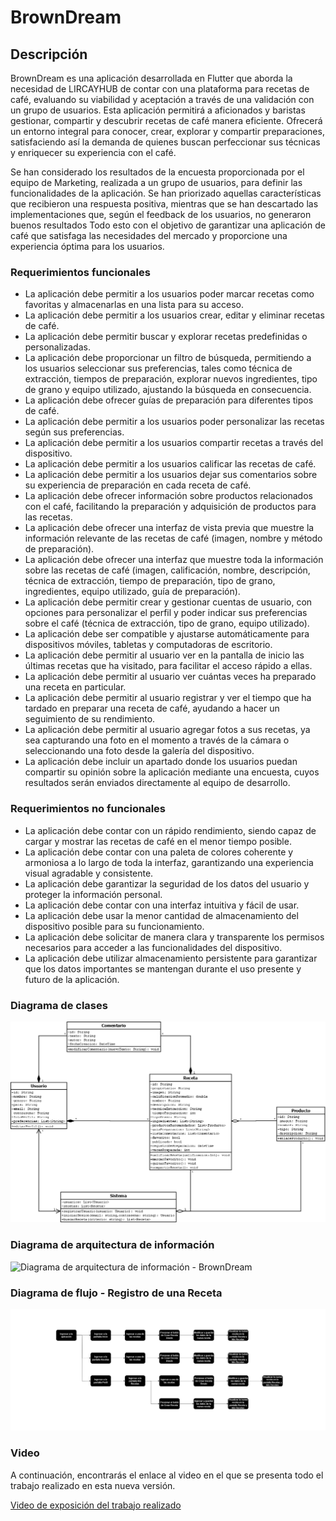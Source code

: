 # BrownDream

## Descripción

BrownDream es una aplicación desarrollada en Flutter que aborda la necesidad de LIRCAYHUB de contar con una plataforma para recetas de café, evaluando su viabilidad y aceptación a través de una validación con un grupo de usuarios. Esta aplicación permitirá a aficionados y baristas gestionar, compartir y descubrir recetas de café manera eficiente. Ofrecerá un entorno integral para conocer, crear, explorar y compartir preparaciones, satisfaciendo así la demanda de quienes buscan perfeccionar sus técnicas y enriquecer su experiencia con el café.

Se han considerado los resultados de la encuesta proporcionada por el equipo de Marketing, realizada a un grupo de usuarios, para definir las funcionalidades de la aplicación. Se han priorizado aquellas características que recibieron una respuesta positiva, mientras que se han descartado las implementaciones que, según el feedback de los usuarios, no generaron buenos resultados Todo esto con el objetivo de garantizar una aplicación de café que satisfaga las necesidades del mercado y proporcione una experiencia óptima para los usuarios.

### Requerimientos funcionales

- La aplicación debe permitir a los usuarios poder marcar recetas como favoritas y almacenarlas en una lista para su acceso.
- La aplicación debe permitir a los usuarios crear, editar y eliminar recetas de café.
- La aplicación debe permitir buscar y explorar recetas predefinidas o personalizadas.
- La aplicación debe proporcionar un filtro de búsqueda, permitiendo a los usuarios seleccionar sus preferencias, tales como técnica de extracción, tiempos de preparación, explorar nuevos ingredientes, tipo de grano y equipo utilizado, ajustando la búsqueda en consecuencia.
- La aplicación debe ofrecer guías de preparación para diferentes tipos de café.
- La aplicación debe permitir a los usuarios poder personalizar las recetas según sus preferencias.
- La aplicación debe permitir a los usuarios compartir recetas a través del dispositivo.
- La aplicación debe permitir a los usuarios calificar las recetas de café.
- La aplicación debe permitir a los usuarios dejar sus comentarios sobre su experiencia de preparación en cada receta de café.
- La aplicación debe ofrecer información sobre productos relacionados con el café, facilitando la preparación y adquisición de productos para las recetas.
- La aplicación debe ofrecer una interfaz de vista previa que muestre la información relevante de las recetas de café (imagen, nombre y método de preparación).
- La aplicación debe ofrecer una interfaz que muestre toda la información sobre las recetas de café (imagen, calificación, nombre, descripción, técnica de extracción, tiempo de preparación, tipo de grano, ingredientes, equipo utilizado, guía de preparación).
- La aplicación debe permitir crear y gestionar cuentas de usuario, con opciones para personalizar el perfil y poder indicar sus preferencias sobre el café (técnica de extracción, tipo de grano, equipo utilizado).
- La aplicación debe ser compatible y ajustarse automáticamente para dispositivos móviles, tabletas y computadoras de escritorio.
- La aplicación debe permitir al usuario ver en la pantalla de inicio las últimas recetas que ha visitado, para facilitar el acceso rápido a ellas.
- La aplicación debe permitir al usuario ver cuántas veces ha preparado una receta en particular.
- La aplicación debe permitir al usuario registrar y ver el tiempo que ha tardado en preparar una receta de café, ayudando a hacer un seguimiento de su rendimiento.
-  La aplicación debe permitir al usuario agregar fotos a sus recetas, ya sea capturando una foto en el momento a través de la cámara o seleccionando una foto desde la galería del dispositivo.
- La aplicación debe incluir un apartado donde los usuarios puedan compartir su opinión sobre la aplicación mediante una encuesta, cuyos resultados serán enviados directamente al equipo de desarrollo.

### Requerimientos no funcionales

- La aplicación debe contar con un rápido rendimiento, siendo capaz de cargar y mostrar las recetas de café en el menor tiempo posible.
- La aplicación debe contar con una paleta de colores coherente y armoniosa a lo largo de toda la interfaz, garantizando una experiencia visual agradable y consistente.
- La aplicación debe garantizar la seguridad de los datos del usuario y proteger la información personal.
- La aplicación debe contar con una interfaz intuitiva y fácil de usar.
- La aplicación debe usar la menor cantidad de almacenamiento del dispositivo posible para su funcionamiento.
- La aplicación debe solicitar de manera clara y transparente los permisos necesarios para acceder a las funcionalidades del dispositivo.
- La aplicación debe utilizar almacenamiento persistente para garantizar que los datos importantes se mantengan durante el uso presente y futuro de la aplicación.

### Diagrama de clases

![Diagrama de clases - BrownDream](diagrama_de_clases_-_browndream.png)

### Diagrama de arquitectura de información

![Diagrama de arquitectura de información - BrownDream](diagrama_de_arquitectura_de_información_-_browndream.png)

### Diagrama de flujo - Registro de una Receta

![Diagrama de flujo - BrownDream](diagrama_de_flujo_-_browndream.png)

### Video

A continuación, encontrarás el enlace al video en el que se presenta todo el trabajo realizado en esta nueva versión.

[Video de exposición del trabajo realizado](https://youtu.be/IvAhdl_PyyU)